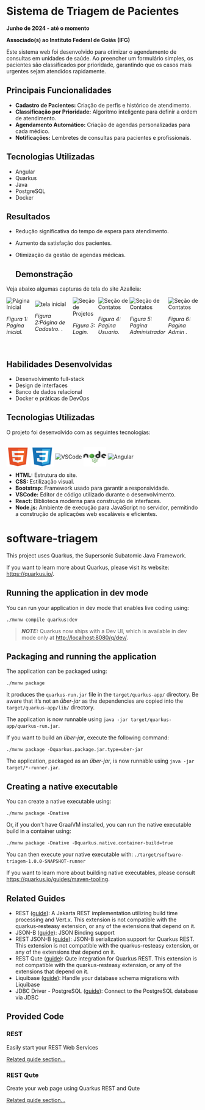 
# Sistema de Triagem de Pacientes

**Junho de 2024 - até o momento**

**Associado(s) ao Instituto Federal de Goiás (IFG)**

Este sistema web foi desenvolvido para otimizar o agendamento de consultas em unidades de saúde. Ao preencher um formulário simples, os pacientes são classificados por prioridade, garantindo que os casos mais urgentes sejam atendidos rapidamente.

## Principais Funcionalidades

- **Cadastro de Pacientes:** Criação de perfis e histórico de atendimento.
- **Classificação por Prioridade:** Algoritmo inteligente para definir a ordem de atendimento.
- **Agendamento Automático:** Criação de agendas personalizadas para cada médico.
- **Notificações:** Lembretes de consultas para pacientes e profissionais.

## Tecnologias Utilizadas

- Angular
- Quarkus
- Java
- PostgreSQL
- Docker

## Resultados

- Redução significativa do tempo de espera para atendimento.
- Aumento da satisfação dos pacientes.
- Otimização da gestão de agendas médicas.

  ## Demonstração

Veja abaixo algumas capturas de tela do site Azalleia:

<div style="display: flex; align-items: center;justify-content: center;">
    <div style="margin-bottom: 20px;">
        <img src="https://github.com/user-attachments/assets/97313dbc-0f36-4588-b57b-d072c704ad64" alt="Página Inicial" width="800" height="400" >
        <p><em>Figura 1: Pagina inicial.</em></p>
    </div>
    <div style="margin-bottom: 20px;">
        <img src="https://github.com/user-attachments/assets/898f4d31-4a5d-4b8a-952e-7296052a5d1b" alt="tela inicial" width="800"height="400" >
        <p><em>Figura 2:Página de Cadastro. .</em></p>
    </div>
    <div style="margin-bottom: 20px;">
        <img src="https://github.com/user-attachments/assets/8aef9721-7925-453e-961d-f5ffcce08a94 " alt="Seção de Projetos" width="800" height="400" >
        <p><em>Figura 3: Login.</em></p>
    </div>
    <div style="margin-bottom: 20px;">
        <img src="https://github.com/user-attachments/assets/ad918d83-10c9-4281-ba88-67a69deefa03" alt="Seção de Contatos" width="800" height="400" >
        <p><em>Figura 4: Pagina Usuario.</em></p>
    </div>
  <div style="margin-bottom: 20px;">
        <img src="https://github.com/user-attachments/assets/a6f33fb0-281e-42a9-8765-9c6bd7583a0c" alt="Seção de Contatos" width="800" height="400" >
        <p><em>Figura 5: Pagina  Administrador</em></p>
    </div>
  <div style="margin-bottom: 20px;">
        <img src="https://github.com/user-attachments/assets/fbc99dd2-781d-43c7-86fd-f1d06dbe3215" alt="Seção de Contatos" width="800" height="400" >
        <p><em>Figura 6: Pagina Admin .</em></p>
    </div>

</div>

## Habilidades Desenvolvidas

- Desenvolvimento full-stack
- Design de interfaces
- Banco de dados relacional
- Docker e práticas de DevOps

## Tecnologias Utilizadas

O projeto foi desenvolvido com as seguintes tecnologias:
<div style="display: inline_block"><br>
  <img align="center" alt="HTML" height="50" width="60" src="https://raw.githubusercontent.com/devicons/devicon/master/icons/html5/html5-original.svg">
  <img align="center" alt="CSS" height="50" width="60" src="https://raw.githubusercontent.com/devicons/devicon/master/icons/css3/css3-original.svg">
  <img align="center" alt="VSCode" height="50" width="60" src="https://github.com/user-attachments/assets/2b972bec-3195-411f-9603-393c1c75281f">
 <img align="center" alt="Node.js" height="50" width="60" src="https://raw.githubusercontent.com/devicons/devicon/master/icons/nodejs/nodejs-original-wordmark.svg">
<img align="center" alt="Angular" height="50" width="60" src="https://github.com/user-attachments/assets/c8d76408-9eef-41fe-8511-b590d4920c63">
  
</div>

- **HTML:** Estrutura do site.
- **CSS:** Estilização visual.
- **Bootstrap:** Framework usado para garantir a responsividade.
- **VSCode:** Editor de código utilizado durante o desenvolvimento.
- **React:** Biblioteca moderna para construção de interfaces.
- **Node.js:** Ambiente de execução para JavaScript no servidor, permitindo a construção de aplicações web escaláveis e eficientes.
# software-triagem

This project uses Quarkus, the Supersonic Subatomic Java Framework.

If you want to learn more about Quarkus, please visit its website: <https://quarkus.io/>.

## Running the application in dev mode

You can run your application in dev mode that enables live coding using:

```shell script
./mvnw compile quarkus:dev
```

> **_NOTE:_**  Quarkus now ships with a Dev UI, which is available in dev mode only at <http://localhost:8080/q/dev/>.

## Packaging and running the application

The application can be packaged using:

```shell script
./mvnw package
```

It produces the `quarkus-run.jar` file in the `target/quarkus-app/` directory.
Be aware that it’s not an _über-jar_ as the dependencies are copied into the `target/quarkus-app/lib/` directory.

The application is now runnable using `java -jar target/quarkus-app/quarkus-run.jar`.

If you want to build an _über-jar_, execute the following command:

```shell script
./mvnw package -Dquarkus.package.jar.type=uber-jar
```

The application, packaged as an _über-jar_, is now runnable using `java -jar target/*-runner.jar`.

## Creating a native executable

You can create a native executable using:

```shell script
./mvnw package -Dnative
```

Or, if you don't have GraalVM installed, you can run the native executable build in a container using:

```shell script
./mvnw package -Dnative -Dquarkus.native.container-build=true
```

You can then execute your native executable with: `./target/software-triagem-1.0.0-SNAPSHOT-runner`

If you want to learn more about building native executables, please consult <https://quarkus.io/guides/maven-tooling>.

## Related Guides

- REST ([guide](https://quarkus.io/guides/rest)): A Jakarta REST implementation utilizing build time processing and Vert.x. This extension is not compatible with the quarkus-resteasy extension, or any of the extensions that depend on it.
- JSON-B ([guide](https://quarkus.io/guides/rest-json)): JSON Binding support
- REST JSON-B ([guide](https://quarkus.io/guides/rest#json-serialisation)): JSON-B serialization support for Quarkus REST. This extension is not compatible with the quarkus-resteasy extension, or any of the extensions that depend on it.
- REST Qute ([guide](https://quarkus.io/guides/qute-reference#rest_integration)): Qute integration for Quarkus REST. This extension is not compatible with the quarkus-resteasy extension, or any of the extensions that depend on it.
- Liquibase ([guide](https://quarkus.io/guides/liquibase)): Handle your database schema migrations with Liquibase
- JDBC Driver - PostgreSQL ([guide](https://quarkus.io/guides/datasource)): Connect to the PostgreSQL database via JDBC

## Provided Code

### REST

Easily start your REST Web Services

[Related guide section...](https://quarkus.io/guides/getting-started-reactive#reactive-jax-rs-resources)

### REST Qute

Create your web page using Quarkus REST and Qute

[Related guide section...](https://quarkus.io/guides/qute#type-safe-templates)

